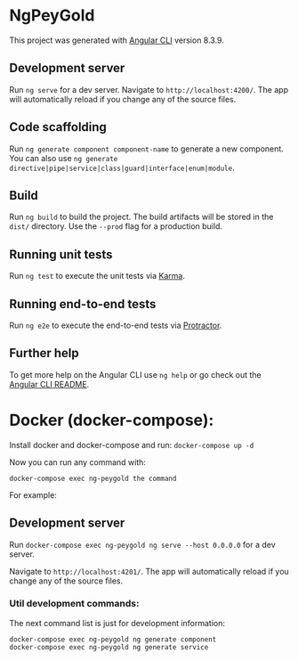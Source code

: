# NgPeyGold

This project was generated with [Angular CLI](https://github.com/angular/angular-cli) version 8.3.9.

## Development server

Run `ng serve` for a dev server. Navigate to `http://localhost:4200/`. The app will automatically reload if you change any of the source files.

## Code scaffolding

Run `ng generate component component-name` to generate a new component. You can also use `ng generate directive|pipe|service|class|guard|interface|enum|module`.

## Build

Run `ng build` to build the project. The build artifacts will be stored in the `dist/` directory. Use the `--prod` flag for a production build.

## Running unit tests

Run `ng test` to execute the unit tests via [Karma](https://karma-runner.github.io).

## Running end-to-end tests

Run `ng e2e` to execute the end-to-end tests via [Protractor](http://www.protractortest.org/).

## Further help

To get more help on the Angular CLI use `ng help` or go check out the [Angular CLI README](https://github.com/angular/angular-cli/blob/master/README.md).

# Docker (docker-compose):

Install docker and docker-compose and run: `docker-compose up -d`

Now you can run any command with:

`docker-compose exec ng-peygold the command`

For example:

## Development server

Run `docker-compose exec ng-peygold ng serve --host 0.0.0.0` for a dev server. 

Navigate to `http://localhost:4201/`. The app will automatically reload if you change any of the source files.


### Util development commands:

The next command list is just for development information:

```
docker-compose exec ng-peygold ng generate component
docker-compose exec ng-peygold ng generate service
```

